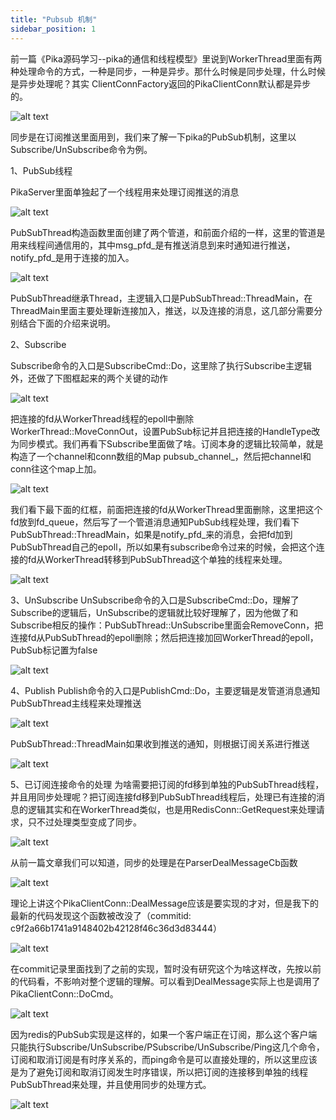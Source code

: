 ```yaml
---
title: "Pubsub 机制"
sidebar_position: 1
---
```


前一篇《Pika源码学习--pika的通信和线程模型》里说到WorkerThread里面有两种处理命令的方式，一种是同步，一种是异步。那什么时候是同步处理，什么时候是异步处理呢？其实
ClientConnFactory返回的PikaClientConn默认都是异步的。

![alt text](image.png)

同步是在订阅推送里面用到，我们来了解一下pika的PubSub机制，这里以Subscribe/UnSubscribe命令为例。

1、PubSub线程

PikaServer里面单独起了一个线程用来处理订阅推送的消息

![alt text](image-1.png)

PubSubThread构造函数里面创建了两个管道，和前面介绍的一样，这里的管道是用来线程间通信用的，其中msg_pfd_是有推送消息到来时通知进行推送，notify_pfd_是用于连接的加入。

![alt text](image-2.png)

PubSubThread继承Thread，主逻辑入口是PubSubThread::ThreadMain，在ThreadMain里面主要处理新连接加入，推送，以及连接的消息，这几部分需要分别结合下面的介绍来说明。

2、Subscribe

Subscribe命令的入口是SubscribeCmd::Do，这里除了执行Subscribe主逻辑外，还做了下图框起来的两个关键的动作

![alt text](image-3.png)

把连接的fd从WorkerThread线程的epoll中删除WorkerThread::MoveConnOut，设置PubSub标记并且把连接的HandleType改为同步模式。我们再看下Subscribe里面做了啥。订阅本身的逻辑比较简单，就是构造了一个channel和conn数组的Map pubsub_channel_，然后把channel和conn往这个map上加。

![alt text](image-4.png)

我们看下最下面的红框，前面把连接的fd从WorkerThread里面删除，这里把这个fd放到fd_queue，然后写了一个管道消息通知PubSub线程处理，我们看下PubSubThread::ThreadMain，如果是notify_pfd_来的消息，会把fd加到PubSubThread自己的epoll，所以如果有subscribe命令过来的时候，会把这个连接的fd从WorkerThread转移到PubSubThread这个单独的线程来处理。

![alt text](image-5.png)

3、UnSubscribe
UnSubscribe命令的入口是SubscribeCmd::Do，理解了Subscribe的逻辑后，UnSubscribe的逻辑就比较好理解了，因为他做了和Subscribe相反的操作：PubSubThread::UnSubscribe里面会RemoveConn，把连接fd从PubSubThread的epoll删除；然后把连接加回WorkerThread的epoll，PubSub标记置为false

![alt text](image-6.png)

4、Publish
Publish命令的入口是PublishCmd::Do，主要逻辑是发管道消息通知PubSubThread主线程来处理推送

![alt text](image-7.png)

PubSubThread::ThreadMain如果收到推送的通知，则根据订阅关系进行推送

![alt text](image-8.png)

5、已订阅连接命令的处理
为啥需要把订阅的fd移到单独的PubSubThread线程，并且用同步处理呢？把订阅连接fd移到PubSubThread线程后，处理已有连接的消息的逻辑其实和在WorkerThread类似，也是用RedisConn::GetRequest来处理请求，只不过处理类型变成了同步。

![alt text](image-9.png)

从前一篇文章我们可以知道，同步的处理是在ParserDealMessageCb函数

![alt text](image-10.png)

理论上讲这个PikaClientConn::DealMessage应该是要实现的才对，但是我下的最新的代码发现这个函数被改没了（commitid: c9f2a66b1741a9148402b42128f46c36d3d83444）

![alt text](image-11.png)

在commit记录里面找到了之前的实现，暂时没有研究这个为啥这样改，先按以前的代码看，不影响对整个逻辑的理解。可以看到DealMessage实际上也是调用了PikaClientConn::DoCmd。

![alt text](image-12.png)

因为redis的PubSub实现是这样的，如果一个客户端正在订阅，那么这个客户端只能执行Subscribe/UnSubscribe/PSubscribe/UnSubscribe/Ping这几个命令，订阅和取消订阅是有时序关系的，而ping命令是可以直接处理的，所以这里应该是为了避免订阅和取消订阅发生时序错误，所以把订阅的连接移到单独的线程PubSubThread来处理，并且使用同步的处理方式。

![alt text](image-13.png)